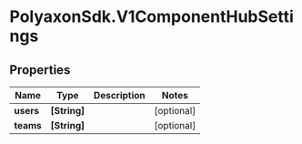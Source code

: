 # PolyaxonSdk.V1ComponentHubSettings

## Properties

Name | Type | Description | Notes
------------ | ------------- | ------------- | -------------
**users** | **[String]** |  | [optional] 
**teams** | **[String]** |  | [optional] 


